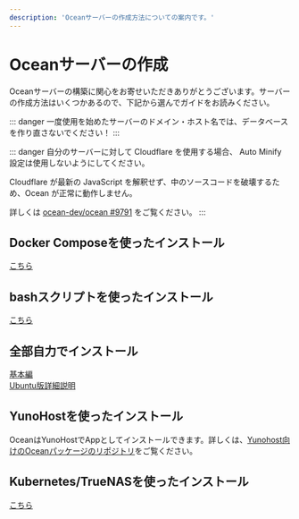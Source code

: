 ```yaml
---
description: 'Oceanサーバーの作成方法についての案内です。'
---
```


# Oceanサーバーの作成
Oceanサーバーの構築に関心をお寄せいただきありがとうございます。サーバーの作成方法はいくつかあるので、下記から選んでガイドをお読みください。

::: danger
一度使用を始めたサーバーのドメイン・ホスト名では、データベースを作り直さないでください！
:::

::: danger
自分のサーバーに対して Cloudflare を使用する場合、 Auto Minify 設定は使用しないようにしてください。

Cloudflare が最新の JavaScript を解釈せず、中のソースコードを破壊するため、Ocean が正常に動作しません。

詳しくは [ocean-dev/ocean #9791](https://github.com/ocean-dev/ocean/issues/9791) をご覧ください。
:::

## Docker Composeを使ったインストール
[こちら](./install/docker.html)

## bashスクリプトを使ったインストール
[こちら](./install/bash.html)

## 全部自力でインストール
[基本編](./install/manual.html)\
[Ubuntu版詳細説明](./install/ubuntu-manual.html)

## YunoHostを使ったインストール
OceanはYunoHostでAppとしてインストールできます。詳しくは、[Yunohost向けのOceanパッケージのリポジトリ](https://github.com/YunoHost-Apps/ocean_ynh)をご覧ください。

## Kubernetes/TrueNASを使ったインストール
[こちら](./install/kubernetes.html)
